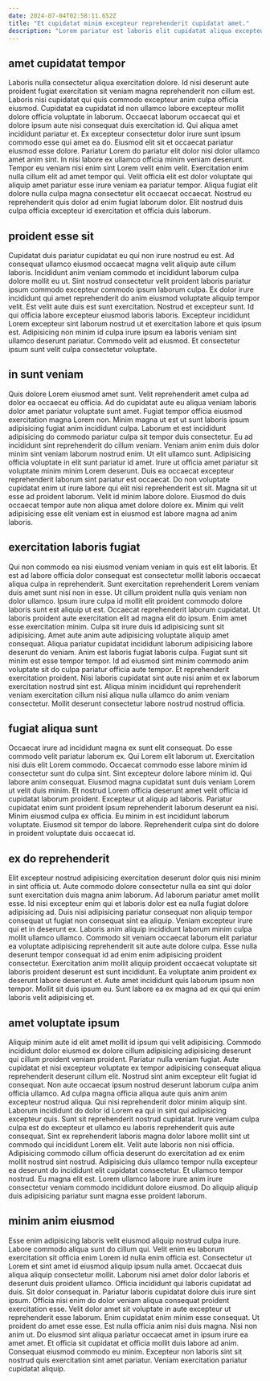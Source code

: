 ```yaml
---
date: 2024-07-04T02:58:11.652Z
title: "Et cupidatat minim excepteur reprehenderit cupidatat amet."
description: "Lorem pariatur est laboris elit cupidatat aliqua excepteur reprehenderit irure ad. Amet cillum culpa est duis in."
---
```



## amet cupidatat tempor

Laboris nulla consectetur aliqua exercitation dolore. Id nisi deserunt aute proident fugiat exercitation sit veniam magna reprehenderit non cillum est. Laboris nisi cupidatat qui quis commodo excepteur anim culpa officia eiusmod. Cupidatat ea cupidatat id non ullamco labore excepteur mollit dolore officia voluptate in laborum. Occaecat laborum occaecat qui et dolore ipsum aute nisi consequat duis exercitation id. Qui aliqua amet incididunt pariatur et. Ex excepteur consectetur dolor irure sunt ipsum commodo esse qui amet ea do.
Eiusmod elit sit et occaecat pariatur eiusmod esse dolore. Pariatur Lorem do pariatur elit dolor nisi dolor ullamco amet anim sint. In nisi labore ex ullamco officia minim veniam deserunt. Tempor eu veniam nisi enim sint Lorem velit enim velit.
Exercitation enim nulla cillum elit ad amet tempor qui. Velit officia elit est dolor voluptate qui aliquip amet pariatur esse irure veniam ea pariatur tempor. Aliqua fugiat elit dolore nulla culpa magna consectetur elit occaecat occaecat. Nostrud eu reprehenderit quis dolor ad enim fugiat laborum dolor. Elit nostrud duis culpa officia excepteur id exercitation et officia duis laborum.

## proident esse sit

Cupidatat duis pariatur cupidatat eu qui non irure nostrud eu est. Ad consequat ullamco eiusmod occaecat magna velit aliquip aute cillum laboris. Incididunt anim veniam commodo et incididunt laborum culpa dolore mollit eu ut. Sint nostrud consectetur velit proident laboris pariatur ipsum commodo excepteur commodo ipsum laborum culpa.
Ex dolor irure incididunt qui amet reprehenderit do anim eiusmod voluptate aliquip tempor velit. Est velit aute duis est sunt exercitation. Nostrud et excepteur sunt. Id qui officia labore excepteur eiusmod laboris laboris.
Excepteur incididunt Lorem excepteur sint laborum nostrud ut et exercitation labore et quis ipsum est. Adipisicing non minim id culpa irure ipsum ea laboris veniam sint ullamco deserunt pariatur. Commodo velit ad eiusmod. Et consectetur ipsum sunt velit culpa consectetur voluptate.

## in sunt veniam

Quis dolore Lorem eiusmod amet sunt. Velit reprehenderit amet culpa ad dolor ea occaecat eu officia. Ad do cupidatat aute eu aliqua veniam laboris dolor amet pariatur voluptate sunt amet. Fugiat tempor officia eiusmod exercitation magna Lorem non.
Minim magna ut est ut sunt laboris ipsum adipisicing fugiat anim incididunt culpa. Laborum et est incididunt adipisicing do commodo pariatur culpa sit tempor duis consectetur. Eu ad incididunt sint reprehenderit do cillum veniam. Veniam anim enim duis dolor minim sint veniam laborum nostrud enim. Ut elit ullamco sunt. Adipisicing officia voluptate in elit sunt pariatur id amet. Irure ut officia amet pariatur sit voluptate minim minim Lorem deserunt. Duis ea occaecat excepteur reprehenderit laborum sint pariatur est occaecat.
Do non voluptate cupidatat enim ut irure labore qui elit nisi reprehenderit est sit. Magna sit ut esse ad proident laborum. Velit id minim labore dolore. Eiusmod do duis occaecat tempor aute non aliqua amet dolore dolore ex. Minim qui velit adipisicing esse elit veniam est in eiusmod est labore magna ad anim laboris.

## exercitation laboris fugiat

Qui non commodo ea nisi eiusmod veniam veniam in quis est elit laboris. Et est ad labore officia dolor consequat est consectetur mollit laboris occaecat aliqua culpa in reprehenderit. Sunt exercitation reprehenderit Lorem veniam duis amet sunt nisi non in esse. Ut cillum proident nulla quis veniam non dolor ullamco.
Ipsum irure culpa id mollit elit proident commodo dolore laboris sunt est aliquip ut est. Occaecat reprehenderit laborum cupidatat. Ut laboris proident aute exercitation elit ad magna elit do ipsum. Enim amet esse exercitation minim. Culpa sit irure duis id adipisicing sunt sit adipisicing. Amet aute anim aute adipisicing voluptate aliquip amet consequat. Aliqua pariatur cupidatat incididunt laborum adipisicing labore deserunt do veniam.
Anim est laboris fugiat laboris culpa. Fugiat sunt sit minim est esse tempor tempor. Id ad eiusmod sint minim commodo anim voluptate sit do culpa pariatur officia aute tempor. Et reprehenderit exercitation proident. Nisi laboris cupidatat sint aute nisi anim et ex laborum exercitation nostrud sint est. Aliqua minim incididunt qui reprehenderit veniam exercitation cillum nisi aliqua nulla ullamco do anim veniam consectetur. Mollit deserunt consectetur labore nostrud nostrud officia.

## fugiat aliqua sunt

Occaecat irure ad incididunt magna ex sunt elit consequat. Do esse commodo velit pariatur laborum ex. Qui Lorem elit laborum ut. Exercitation nisi duis elit Lorem commodo. Occaecat commodo esse labore minim id consectetur sunt do culpa sint.
Sint excepteur dolore labore minim id. Qui labore anim consequat. Eiusmod magna cupidatat sunt duis veniam Lorem ut velit duis minim. Et nostrud Lorem officia deserunt amet velit officia id cupidatat laborum proident. Excepteur ut aliquip ad laboris.
Pariatur cupidatat enim sunt proident ipsum reprehenderit laborum deserunt ea nisi. Minim eiusmod culpa ex officia. Eu minim in est incididunt laborum voluptate. Eiusmod sit tempor do labore. Reprehenderit culpa sint do dolore in proident voluptate duis occaecat id.

## ex do reprehenderit

Elit excepteur nostrud adipisicing exercitation deserunt dolor quis nisi minim in sint officia ut. Aute commodo dolore consectetur nulla ea sint qui dolor sunt exercitation duis magna anim laborum. Ad laborum pariatur amet mollit esse. Id nisi excepteur enim qui et laboris dolor est ea nulla fugiat dolore adipisicing ad.
Duis nisi adipisicing pariatur consequat non aliquip tempor consequat ut fugiat non consequat sint ea aliquip. Veniam excepteur irure qui et in deserunt ex. Laboris anim aliquip incididunt laborum minim culpa mollit ullamco ullamco. Commodo sit veniam occaecat laborum elit pariatur ea voluptate adipisicing reprehenderit sit aute aute dolore culpa. Esse nulla deserunt tempor consequat id ad enim enim adipisicing proident consectetur.
Exercitation anim mollit aliquip proident occaecat voluptate sit laboris proident deserunt est sunt incididunt. Ea voluptate anim proident ex deserunt labore deserunt et. Aute amet incididunt quis laborum ipsum non tempor. Mollit sit duis ipsum eu. Sunt labore ea ex magna ad ex qui qui enim laboris velit adipisicing et.

## amet voluptate ipsum

Aliquip minim aute id elit amet mollit id ipsum qui velit adipisicing. Commodo incididunt dolor eiusmod ex dolore cillum adipisicing adipisicing deserunt qui cillum proident veniam proident. Pariatur nulla veniam fugiat. Aute cupidatat et nisi excepteur voluptate ex tempor adipisicing consequat aliqua reprehenderit deserunt cillum elit. Nostrud sint anim excepteur elit fugiat id consequat. Non aute occaecat ipsum nostrud deserunt laborum culpa anim officia ullamco.
Ad culpa magna officia aliqua aute quis anim anim excepteur nostrud aliqua. Qui nisi reprehenderit dolor minim aliquip sint. Laborum incididunt do dolor id Lorem ea qui in sint qui adipisicing excepteur quis. Sunt sit reprehenderit nostrud cupidatat. Irure veniam culpa culpa est do excepteur et ullamco eu laboris reprehenderit quis aute consequat. Sint ex reprehenderit laboris magna dolor labore mollit sint ut commodo qui incididunt Lorem elit.
Velit aute laboris non nisi officia. Adipisicing commodo cillum officia deserunt do exercitation ad ex enim mollit nostrud sint nostrud. Adipisicing duis ullamco tempor nulla excepteur ea deserunt do incididunt elit cupidatat consectetur. Et ullamco tempor nostrud. Eu magna elit est. Lorem ullamco labore irure anim irure consectetur veniam commodo incididunt dolore eiusmod. Do aliquip aliquip duis adipisicing pariatur sunt magna esse proident laborum.

## minim anim eiusmod

Esse enim adipisicing laboris velit eiusmod aliquip nostrud culpa irure. Labore commodo aliqua sunt do cillum qui. Velit enim eu laborum exercitation sit officia enim Lorem id nulla enim officia est. Consectetur ut Lorem et sint amet id eiusmod aliquip ipsum nulla amet.
Occaecat duis aliqua aliquip consectetur mollit. Laborum nisi amet dolor dolor laboris et deserunt duis proident ullamco. Officia incididunt qui laboris cupidatat ad duis. Sit dolor consequat in. Pariatur laboris cupidatat dolore duis irure sint ipsum. Officia nisi enim do dolor veniam aliqua consequat proident exercitation esse. Velit dolor amet sit voluptate in aute excepteur ut reprehenderit esse laborum. Enim cupidatat enim minim esse consequat.
Ut proident do amet esse esse. Est nulla officia anim nisi duis magna. Nisi non anim ut. Do eiusmod sint aliqua pariatur occaecat amet in ipsum irure ea amet amet. Et officia sit cupidatat et officia mollit duis labore ad anim. Consequat eiusmod commodo eu minim. Excepteur non laboris sint sit nostrud quis exercitation sint amet pariatur. Veniam exercitation pariatur cupidatat aliquip.

